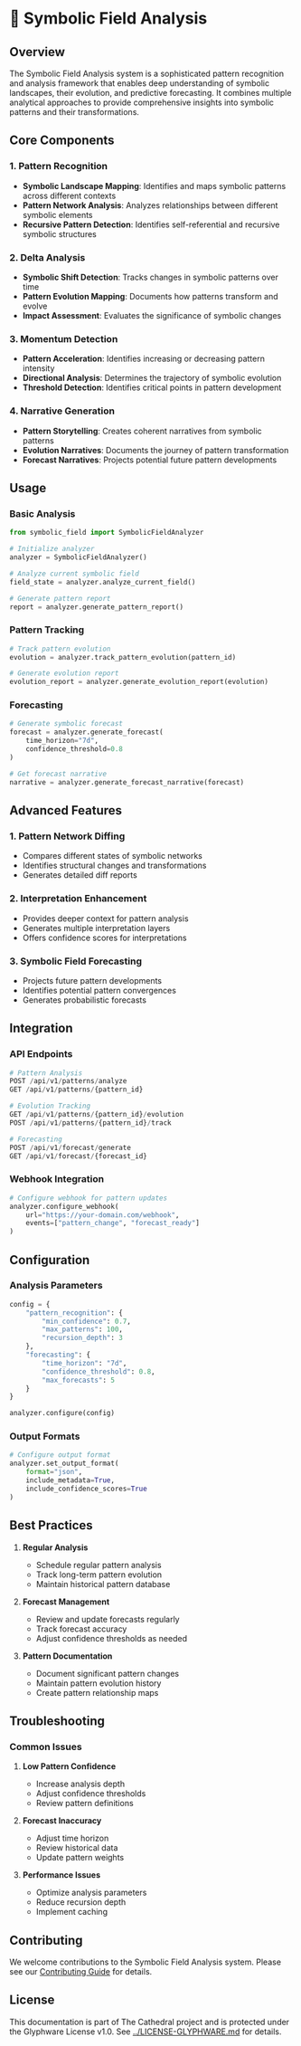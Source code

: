 # 🌊 Symbolic Field Analysis

## Overview

The Symbolic Field Analysis system is a sophisticated pattern recognition and analysis framework that enables deep understanding of symbolic landscapes, their evolution, and predictive forecasting. It combines multiple analytical approaches to provide comprehensive insights into symbolic patterns and their transformations.

## Core Components

### 1. Pattern Recognition
- **Symbolic Landscape Mapping**: Identifies and maps symbolic patterns across different contexts
- **Pattern Network Analysis**: Analyzes relationships between different symbolic elements
- **Recursive Pattern Detection**: Identifies self-referential and recursive symbolic structures

### 2. Delta Analysis
- **Symbolic Shift Detection**: Tracks changes in symbolic patterns over time
- **Pattern Evolution Mapping**: Documents how patterns transform and evolve
- **Impact Assessment**: Evaluates the significance of symbolic changes

### 3. Momentum Detection
- **Pattern Acceleration**: Identifies increasing or decreasing pattern intensity
- **Directional Analysis**: Determines the trajectory of symbolic evolution
- **Threshold Detection**: Identifies critical points in pattern development

### 4. Narrative Generation
- **Pattern Storytelling**: Creates coherent narratives from symbolic patterns
- **Evolution Narratives**: Documents the journey of pattern transformation
- **Forecast Narratives**: Projects potential future pattern developments

## Usage

### Basic Analysis
```python
from symbolic_field import SymbolicFieldAnalyzer

# Initialize analyzer
analyzer = SymbolicFieldAnalyzer()

# Analyze current symbolic field
field_state = analyzer.analyze_current_field()

# Generate pattern report
report = analyzer.generate_pattern_report()
```

### Pattern Tracking
```python
# Track pattern evolution
evolution = analyzer.track_pattern_evolution(pattern_id)

# Generate evolution report
evolution_report = analyzer.generate_evolution_report(evolution)
```

### Forecasting
```python
# Generate symbolic forecast
forecast = analyzer.generate_forecast(
    time_horizon="7d",
    confidence_threshold=0.8
)

# Get forecast narrative
narrative = analyzer.generate_forecast_narrative(forecast)
```

## Advanced Features

### 1. Pattern Network Diffing
- Compares different states of symbolic networks
- Identifies structural changes and transformations
- Generates detailed diff reports

### 2. Interpretation Enhancement
- Provides deeper context for pattern analysis
- Generates multiple interpretation layers
- Offers confidence scores for interpretations

### 3. Symbolic Field Forecasting
- Projects future pattern developments
- Identifies potential pattern convergences
- Generates probabilistic forecasts

## Integration

### API Endpoints
```python
# Pattern Analysis
POST /api/v1/patterns/analyze
GET /api/v1/patterns/{pattern_id}

# Evolution Tracking
GET /api/v1/patterns/{pattern_id}/evolution
POST /api/v1/patterns/{pattern_id}/track

# Forecasting
POST /api/v1/forecast/generate
GET /api/v1/forecast/{forecast_id}
```

### Webhook Integration
```python
# Configure webhook for pattern updates
analyzer.configure_webhook(
    url="https://your-domain.com/webhook",
    events=["pattern_change", "forecast_ready"]
)
```

## Configuration

### Analysis Parameters
```python
config = {
    "pattern_recognition": {
        "min_confidence": 0.7,
        "max_patterns": 100,
        "recursion_depth": 3
    },
    "forecasting": {
        "time_horizon": "7d",
        "confidence_threshold": 0.8,
        "max_forecasts": 5
    }
}

analyzer.configure(config)
```

### Output Formats
```python
# Configure output format
analyzer.set_output_format(
    format="json",
    include_metadata=True,
    include_confidence_scores=True
)
```

## Best Practices

1. **Regular Analysis**
   - Schedule regular pattern analysis
   - Track long-term pattern evolution
   - Maintain historical pattern database

2. **Forecast Management**
   - Review and update forecasts regularly
   - Track forecast accuracy
   - Adjust confidence thresholds as needed

3. **Pattern Documentation**
   - Document significant pattern changes
   - Maintain pattern evolution history
   - Create pattern relationship maps

## Troubleshooting

### Common Issues

1. **Low Pattern Confidence**
   - Increase analysis depth
   - Adjust confidence thresholds
   - Review pattern definitions

2. **Forecast Inaccuracy**
   - Adjust time horizon
   - Review historical data
   - Update pattern weights

3. **Performance Issues**
   - Optimize analysis parameters
   - Reduce recursion depth
   - Implement caching

## Contributing

We welcome contributions to the Symbolic Field Analysis system. Please see our [Contributing Guide](CONTRIBUTING.md) for details.

## License

This documentation is part of The Cathedral project and is protected under the Glyphware License v1.0. See [../LICENSE-GLYPHWARE.md](../LICENSE-GLYPHWARE.md) for details. 
